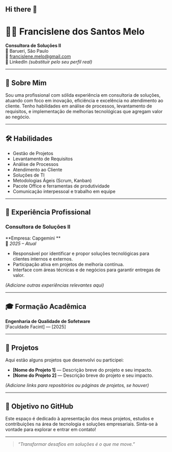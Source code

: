 ## Hi there 👋
# 👩‍💻 Francislene dos Santos Melo

**Consultora de Soluções II**  
📍 Barueri, São Paulo  
📧 francislene.melo@gmail.com  
🔗 LinkedIn *(substituir pelo seu perfil real)*

---

## 🧠 Sobre Mim

Sou uma profissional com sólida experiência em consultoria de soluções, atuando com foco em inovação, eficiência e excelência no atendimento ao cliente. Tenho habilidades em análise de processos, levantamento de requisitos, e implementação de melhorias tecnológicas que agregam valor ao negócio.

---

## 🛠️ Habilidades

- Gestão de Projetos
- Levantamento de Requisitos
- Análise de Processos
- Atendimento ao Cliente
- Soluções de TI
- Metodologias Ágeis (Scrum, Kanban)
- Pacote Office e ferramentas de produtividade
- Comunicação interpessoal e trabalho em equipe

---

## 🧩 Experiência Profissional

### Consultora de Soluções II  
**Empresa: Capgemini **  
📅 *2025 – Atual*  
- Responsável por identificar e propor soluções tecnológicas para clientes internos e externos.
- Participação ativa em projetos de melhoria contínua.
- Interface com áreas técnicas e de negócios para garantir entregas de valor.

*(Adicione outras experiências relevantes aqui)*

---

## 🎓 Formação Acadêmica

**Engenharia de Qualidade de Sofetware**  
[Faculdade Facint] — [2025]

---

## 📁 Projetos

Aqui estão alguns projetos que desenvolvi ou participei:

- **[Nome do Projeto 1]** — Descrição breve do projeto e seu impacto.
- **[Nome do Projeto 2]** — Descrição breve do projeto e seu impacto.

*(Adicione links para repositórios ou páginas de projetos, se houver)*

---

## 🚀 Objetivo no GitHub

Este espaço é dedicado à apresentação dos meus projetos, estudos e contribuições na área de tecnologia e soluções empresariais. Sinta-se à vontade para explorar e entrar em contato!

---

> *“Transformar desafios em soluções é o que me move.”*


